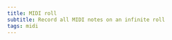 ```yaml
---
title: MIDI roll
subtitle: Record all MIDI notes on an infinite roll
tags: midi
---
```


<midi-roll />